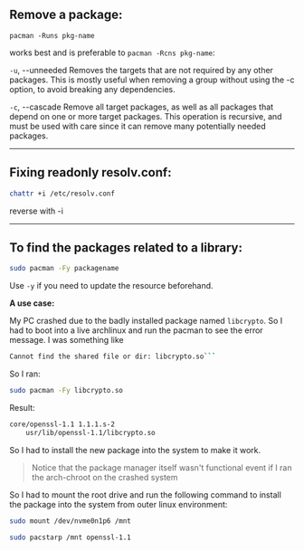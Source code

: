 ## Remove a package:
```shell
pacman -Runs pkg-name
```
works best and is preferable to `pacman -Rcns pkg-name`:

`-u`, --unneeded Removes the targets that are not required by any other packages. This is mostly useful when removing a group without using the -c option, to avoid breaking any dependencies.

`-c`, --cascade Remove all target packages, as well as all packages that depend on one or more target packages. This operation is recursive, and must be used with care since it can remove many potentially needed packages.

---

## Fixing readonly resolv.conf:

```bash
chattr +i /etc/resolv.conf
```

reverse with -i

---
## To find the packages related to a library:
```bash
sudo pacman -Fy packagename
```
Use `-y` if you need to update the resource beforehand.

__A use case:__

My PC crashed due to the badly installed package named `libcrypto`. So I had to boot into a live archlinux and run the pacman to see the error message. I was something like

```bash
Cannot find the shared file or dir: libcrypto.so```
```

So I ran:

```bash
sudo pacman -Fy libcrypto.so
```
Result:
```bash
core/openssl-1.1 1.1.1.s-2
    usr/lib/openssl-1.1/libcrypto.so
```
So I had to install the new package into the system to make it work.

> Notice that the package manager itself wasn't functional event if I ran the arch-chroot on the crashed system

So I had to mount the root drive and run the following command to install the package into the system from outer linux environment:
```bash
sudo mount /dev/nvme0n1p6 /mnt
```
```bash
sudo pacstarp /mnt openssl-1.1
```
